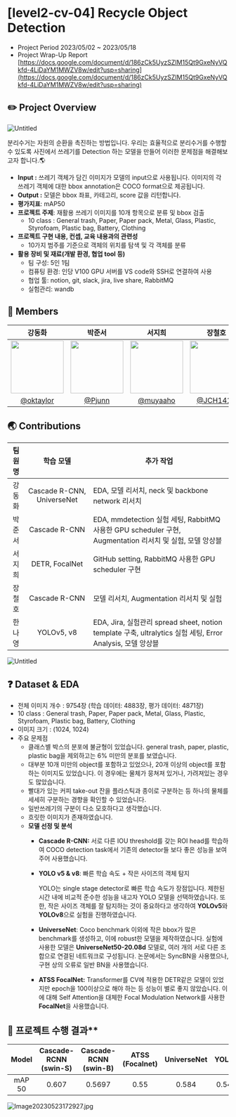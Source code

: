 # [level2-cv-04] Recycle Object Detection

- Project Period 2023/05/02 ~ 2023/05/18
- Project Wrap-Up Report [https://docs.google.com/document/d/186zCk5UyzSZIM15Qt9GxeNyVQkfd-4LiDaYM1MWZV8w/edit?usp=sharing](https://docs.google.com/document/d/186zCk5UyzSZIM15Qt9GxeNyVQkfd-4LiDaYM1MWZV8w/edit?usp=sharing)

## **✏️** Project Overview



![[Untitled](Recycle%20Object%20Detection%20Readme%20becffc1aba044f67916b08a876f30d02/Untitled.png)](https://file.notion.so/f/s/f9564bd6-c973-41dc-9c0a-c50f7f38d6b3/Untitled.png?id=e601154c-cd6a-48b7-b007-0d53ccb5e8bc&table=block&spaceId=da4b99d4-8977-4e20-b369-c7fbd6d0cf5d&expirationTimestamp=1684980415123&signature=RLa3mUxbkekOqzBeZmw0lUS6a3rLiMlMgs4Q_t2BHQ8&downloadName=Untitled.png)

분리수거는 자원의 순환을 촉진하는 방법입니다. 우리는 효율적으로 분리수거를 수행할 수 있도록 사진에서 쓰레기를 Detection 하는 모델을 만들어 이러한 문제점을 해결해보고자 합니다.🌎

- **Input :** 쓰레기 객체가 담긴 이미지가 모델의 input으로 사용됩니다. 이미지의 각 쓰레기 객체에 대한 bbox annotation은 COCO format으로 제공됩니다.
- **Output :** 모델은 bbox 좌표, 카테고리, score 값을 리턴합니다.
- **평가지표**: mAP50
- **프로젝트 주제**: 재활용 쓰레기 이미지를 10개 항목으로 분류 및 bbox 검출
    - 10 class : General trash, Paper, Paper pack, Metal, Glass, Plastic, Styrofoam, Plastic bag, Battery, Clothing
- **프로젝트 구현 내용, 컨셉, 교육 내용과의 관련성**
    - 10가지 범주를 기준으로 객체의 위치를 탐색 및 각 객체를 분류
- **활용 장비 및 재료(개발 환경, 협업 tool 등)**
    - 팀 구성: 5인 1팀
    - 컴퓨팅 환경: 인당 V100 GPU 서버를 VS code와 SSH로 연결하여 사용
    - 협업 툴: notion, git, slack, jira, live share, RabbitMQ
    - 실험관리: wandb

## 🙌 Members

| 강동화 | 박준서 | 서지희 | 장철호 | 한나영 |
| :---: | :---: | :---: | :---: | :---: |
| <img src = "https://user-images.githubusercontent.com/98503567/235584352-e7b0568f-3699-4b6e-869f-cc675631d74c.png" width="120" height="120"> | <img src = "https://user-images.githubusercontent.com/89245460/234033594-cb90a3c0-f0dc-4218-9e11-2abc8db2be67.png" width="120" height="120"> |<img src = "https://user-images.githubusercontent.com/76798969/234210787-18a54ddb-ae13-4554-960e-6bd45d7905fb.png" width="120" height="120">  | <img src = "https://avatars.githubusercontent.com/u/70846128?s=400&u=6309e4d3b06e87d1a400f130efb6d6b5d6198f7d&v=4" width="120" height="120" /> |<img src = "https://user-images.githubusercontent.com/76798969/233944944-7ff16045-a005-4e4e-bf59-632766194d7f.png" width="120" height="120" />|
| [@oktaylor](https://github.com/oktaylor) | [@Pjunn](https://github.com/Pjunn) | [@muyaaho](https://github.com/muyaaho) | [@JCH1410](https://github.com/JCH1410) | [@Bandi120424](https://github.com/Bandi120424) |



## **🌏** Contributions



| 팀원명 | 학습 모델 | 추가 작업 |
| :---: | :---: | --- |
| 강동화 | Cascade R-CNN, UniverseNet | EDA, 모델 리서치, neck 및 backbone network 리서치 |
| 박준서 | Cascade R-CNN | EDA, mmdetection 실험 세팅, RabbitMQ 사용한 GPU scheduler 구현, Augmentation 리서치 및 실험, 모델 앙상블 |
| 서지희 | DETR, FocalNet | GitHub setting, RabbitMQ 사용한 GPU scheduler 구현 |
| 장철호 | Cascade R-CNN | 모델 리서치, Augmentation 리서치 및 실험 |
| 한나영 | YOLOv5, v8 | EDA, Jira, 실험관리 spread sheet, notion template 구축, ultralytics 실험 세팅, Error Analysis, 모델 앙상블 |

![[Untitled](Recycle%20Object%20Detection%20Readme%20becffc1aba044f67916b08a876f30d02/Untitled%201.png)](https://file.notion.so/f/s/fdb7b464-8ae6-421a-b124-bf5e2b7474d4/Untitled.png?id=8d30a4ba-10fb-43d8-8b2b-5c2785588699&table=block&spaceId=da4b99d4-8977-4e20-b369-c7fbd6d0cf5d&expirationTimestamp=1684980719179&signature=Ye_Seh0ERItzWSWKtP3r0svZ6oRz6ZhqDb7_rq72gfU&downloadName=Untitled.png)

## **❓** Dataset & EDA


- 전체 이미지 개수 : 9754장 (학습 데이터: 4883장, 평가 데이터: 4871장)
- 10 class : General trash, Paper, Paper pack, Metal, Glass, Plastic, Styrofoam, Plastic bag, Battery, Clothing
- 이미지 크기 : (1024, 1024)
- 주요 문제점
    - 클래스별 박스의 분포에 불균형이 있었습니다. general trash, paper, plastic, plastic bag을 제외하고는 6% 미만의 분포를 보였습니다.
    - 대부분 10개 미만의 object를 포함하고 있었으나, 20개 이상의 object를 포함하는 이미지도 있었습니다. 이 경우에는 물체가 뭉쳐져 있거나, 가려져있는 경우도 많았습니다.
    - 빨대가 있는 커피 take-out 잔을 플라스틱과 종이로 구분하는 등 하나의 물체를 세세히 구분하는 경향을 확인할 수 있었습니다.
    - 일반쓰레기의 구분이 다소 모호하다고 생각했습니다.
    - 흐릿한 이미지가 존재하였습니다.
    - **모델 선정 및 분석**
        - **Cascade R-CNN:** 서로 다른 IOU threshold를 갖는 ROI head를 학습하여 COCO detection task에서 기존의 detector들 보다 좋은 성능을 보여주어 사용했습니다.
        - **YOLO v5 & v8**: 빠른 학습 속도 + 작은 사이즈의 객체 탐지
            
            YOLO는 single stage detector로 빠른 학습 속도가 장점입니다. 제한된 시간 내에 비교적 준수한 성능을 내고자 YOLO 모델을 선택하였습니다. 또한, 작은 사이즈 객체를 잘 탐지하는 것이 중요하다고 생각하여 **YOLOv5**와 **YOLOv8**으로 실험을 진행하였습니다.
            
        - **UniverseNet**: Coco benchmark 이외에 작은 bbox가 많은 benchmark를 생성하고, 이에 robust한 모델을 제작하였습니다. 실험에 사용한 모델은 **UniverseNet50-20.08d** 모델로, 여러 개의 서로 다른 조합으로 연결된 네트워크로 구성됩니다. 논문에서는 SyncBN을 사용했으나, 구현 상의 오류로 일반 BN을 사용했습니다.
        - **ATSS FocalNet:** Transformer를 CV에 적용한 DETR같은 모델이 있었지만 epoch을 100이상으로 해야 하는 등 성능이 별로 좋지 않았습니다. 이에 대해 Self Attention을 대체한 Focal Modulation Network를 사용한 **FocalNet**을 사용했습니다.

## **:scroll:** 프로젝트 수행 결과**



| Model | Cascade-RCNN (swin-S) | Cascade-RCNN (swin-B) | ATSS (Focalnet) | UniverseNet | YOLOv5 |
| :---: | :---: | :---: | :---: | :---: | :---: |
| mAP 50 | 0.607 | 0.5697 | 0.55 | 0.584 | 0.5463 |


![[Image20230523172927.jpg](Recycle%20Object%20Detection%20Readme%20becffc1aba044f67916b08a876f30d02/Image20230523172927.jpg)](https://file.notion.so/f/s/099c6fca-4375-4f4f-9121-2a1e5cd7d139/Image20230523172927.jpg?id=c7caaead-63e3-4109-84d9-15f334a77e4c&table=block&spaceId=da4b99d4-8977-4e20-b369-c7fbd6d0cf5d&expirationTimestamp=1684980936858&signature=LjeKy7_yI20HkBfYw6G3ynriNrzox7dRkCv8oAMROyk&downloadName=Image20230523172927.jpg)

